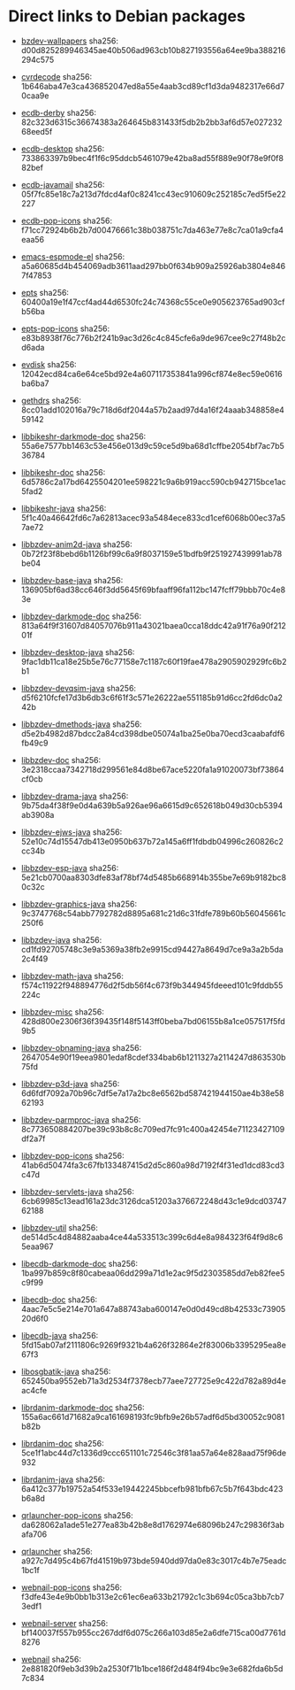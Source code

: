 # Direct links to Debian packages
 
  - [bzdev-wallpapers](./archive/pool/contrib/b/bzdev-wallpapers/bzdev-wallpapers_1.0.0_all.deb)
    sha256: d00d825289946345ae40b506ad963cb10b827193556a64ee9ba388216294c575
 
  - [cvrdecode](./archive/pool/contrib/c/cvrdecode/cvrdecode_1.4_all.deb)
    sha256: 1b646aba47e3ca436852047ed8a55e4aab3cd89cf1d3da9482317e66d70caa9e
 
  - [ecdb-derby](./archive/pool/contrib/e/ecdb-derby/ecdb-derby_0.1.8_all.deb)
    sha256: 82c323d6315c36674383a264645b831433f5db2b2bb3af6d57e02723268eed5f
 
  - [ecdb-desktop](./archive/pool/contrib/e/ecdb-desktop/ecdb-desktop_0.1.8_all.deb)
    sha256: 733863397b9bec4f1f6c95ddcb5461079e42ba8ad55f889e90f78e9f0f882bef
 
  - [ecdb-javamail](./archive/pool/contrib/e/ecdb-javamail/ecdb-javamail_0.1.7_all.deb)
    sha256: 05f7fc85e18c7a213d7fdcd4af0c8241cc43ec910609c252185c7ed5f5e22227
 
  - [ecdb-pop-icons](./archive/pool/contrib/e/ecdb-pop-icons/ecdb-pop-icons_0.1.8_all.deb)
    sha256: f71cc72924b6b2b7d00476661c38b038751c7da463e77e8c7ca01a9cfa4eaa56
 
  - [emacs-espmode-el](./archive/pool/contrib/e/emacs-espmode-el/emacs-espmode-el_1.1_all.deb)
    sha256: a5a60685d4b454069adb3611aad297bb0f634b909a25926ab3804e8467f47853
 
  - [epts](./archive/pool/contrib/e/epts/epts_1.1.38_all.deb)
    sha256: 60400a19e1f47ccf4ad44d6530fc24c74368c55ce0e905623765ad903cfb56ba
 
  - [epts-pop-icons](./archive/pool/contrib/e/epts-pop-icons/epts-pop-icons_1.1.38_all.deb)
    sha256: e83b8938f76c776b2f241b9ac3d26c4c845cfe6a9de967cee9c27f48b2cd6ada
 
  - [evdisk](./archive/pool/contrib/e/evdisk/evdisk_1.13.1_all.deb)
    sha256: 12042ecd84ca6e64ce5bd92e4a607117353841a996cf874e8ec59e0616ba6ba7
 
  - [gethdrs](./archive/pool/contrib/g/gethdrs/gethdrs_1.1.1_all.deb)
    sha256: 8cc01add102016a79c718d6df2044a57b2aad97d4a16f24aaab348858e459142
 
  - [libbikeshr-darkmode-doc](./archive/pool/contrib/libb/libbikeshr-darkmode-doc/libbikeshr-darkmode-doc_1.4.9_all.deb)
    sha256: 55a6e7577bb1463c53e456e013d9c59ce5d9ba68d1cffbe2054bf7ac7b536784
 
  - [libbikeshr-doc](./archive/pool/contrib/libb/libbikeshr-doc/libbikeshr-doc_1.4.9_all.deb)
    sha256: 6d5786c2a17bd6425504201ee598221c9a6b919acc590cb942715bce1ac5fad2
 
  - [libbikeshr-java](./archive/pool/contrib/libb/libbikeshr-java/libbikeshr-java_1.4.9_all.deb)
    sha256: 5f1c40a46642fd6c7a62813acec93a5484ece833cd1cef6068b00ec37a57ae72
 
  - [libbzdev-anim2d-java](./archive/pool/contrib/libb/libbzdev-anim2d-java/libbzdev-anim2d-java_2.1.119_all.deb)
    sha256: 0b72f23f8bebd6b1126bf99c6a9f8037159e51bdfb9f251927439991ab78be04
 
  - [libbzdev-base-java](./archive/pool/contrib/libb/libbzdev-base-java/libbzdev-base-java_2.1.119_all.deb)
    sha256: 136905bf6ad38cc646f3dd5645f69bfaaff96fa112bc147fcff79bbb70c4e83e
 
  - [libbzdev-darkmode-doc](./archive/pool/contrib/libb/libbzdev-darkmode-doc/libbzdev-darkmode-doc_2.1.119_all.deb)
    sha256: 813a64f9f31607d84057076b911a43021baea0cca18ddc42a91f76a90f21201f
 
  - [libbzdev-desktop-java](./archive/pool/contrib/libb/libbzdev-desktop-java/libbzdev-desktop-java_2.1.119_all.deb)
    sha256: 9fac1db11ca18e25b5e76c77158e7c1187c60f19fae478a2905902929fc6b2b1
 
  - [libbzdev-devqsim-java](./archive/pool/contrib/libb/libbzdev-devqsim-java/libbzdev-devqsim-java_2.1.119_all.deb)
    sha256: d5f6210fcfe17d3b6db3c6f61f3c571e26222ae551185b91d6cc2fd6dc0a242b
 
  - [libbzdev-dmethods-java](./archive/pool/contrib/libb/libbzdev-dmethods-java/libbzdev-dmethods-java_2.1.119_all.deb)
    sha256: d5e2b4982d87bdcc2a84cd398dbe05074a1ba25e0ba70ecd3caabafdf6fb49c9
 
  - [libbzdev-doc](./archive/pool/contrib/libb/libbzdev-doc/libbzdev-doc_2.1.119_all.deb)
    sha256: 3e2318ccaa7342718d299561e84d8be67ace5220fa1a91020073bf73864cf0cb
 
  - [libbzdev-drama-java](./archive/pool/contrib/libb/libbzdev-drama-java/libbzdev-drama-java_2.1.119_all.deb)
    sha256: 9b75da4f38f9e0d4a639b5a926ae96a6615d9c652618b049d30cb5394ab3908a
 
  - [libbzdev-ejws-java](./archive/pool/contrib/libb/libbzdev-ejws-java/libbzdev-ejws-java_2.1.119_all.deb)
    sha256: 52e10c74d15547db413e0950b637b72a145a6ff1fdbdb04996c260826c2cc34b
 
  - [libbzdev-esp-java](./archive/pool/contrib/libb/libbzdev-esp-java/libbzdev-esp-java_2.1.119_all.deb)
    sha256: 5e21cb0700aa8303dfe83af78bf74d5485b668914b355be7e69b9182bc80c32c
 
  - [libbzdev-graphics-java](./archive/pool/contrib/libb/libbzdev-graphics-java/libbzdev-graphics-java_2.1.119_all.deb)
    sha256: 9c3747768c54abb7792782d8895a681c21d6c31fdfe789b60b56045661c250f6
 
  - [libbzdev-java](./archive/pool/contrib/libb/libbzdev-java/libbzdev-java_2.1.119_all.deb)
    sha256: cd1fd92705748c3e9a5369a38fb2e9915cd94427a8649d7ce9a3a2b5da2c4f49
 
  - [libbzdev-math-java](./archive/pool/contrib/libb/libbzdev-math-java/libbzdev-math-java_2.1.119_all.deb)
    sha256: f574c11922f948894776d2f5db56f4c673f9b344945fdeeed101c9fddb55224c
 
  - [libbzdev-misc](./archive/pool/contrib/libb/libbzdev-misc/libbzdev-misc_2.1.119_all.deb)
    sha256: 428d800e2306f36f39435f148f5143ff0beba7bd06155b8a1ce057517f5fd9b5
 
  - [libbzdev-obnaming-java](./archive/pool/contrib/libb/libbzdev-obnaming-java/libbzdev-obnaming-java_2.1.119_all.deb)
    sha256: 2647054e90f19eea9801edaf8cdef334bab6b1211327a2114247d863530b75fd
 
  - [libbzdev-p3d-java](./archive/pool/contrib/libb/libbzdev-p3d-java/libbzdev-p3d-java_2.1.119_all.deb)
    sha256: 6d6fdf7092a70b96c7df5e7a17a2bc8e6562bd587421944150ae4b38e5862193
 
  - [libbzdev-parmproc-java](./archive/pool/contrib/libb/libbzdev-parmproc-java/libbzdev-parmproc-java_2.1.119_all.deb)
    sha256: 8c773650884207be39c93b8c8c709ed7fc91c400a42454e71123427109df2a7f
 
  - [libbzdev-pop-icons](./archive/pool/contrib/libb/libbzdev-pop-icons/libbzdev-pop-icons_2.1.119_all.deb)
    sha256: 41ab6d50474fa3c67fb133487415d2d5c860a98d7192f4f31ed1dcd83cd3c47d
 
  - [libbzdev-servlets-java](./archive/pool/contrib/libb/libbzdev-servlets-java/libbzdev-servlets-java_2.1.119_all.deb)
    sha256: 6cb69985c13ead161a23dc3126dca51203a376672248d43c1e9dcd0374762188
 
  - [libbzdev-util](./archive/pool/contrib/libb/libbzdev-util/libbzdev-util_2.1.119_all.deb)
    sha256: de514d5c4d84882aaba4ce44a533513c399c6d4e8a984323f64f9d8c65eaa967
 
  - [libecdb-darkmode-doc](./archive/pool/contrib/libe/libecdb-darkmode-doc/libecdb-darkmode-doc_0.1.7_all.deb)
    sha256: 1ba997b859c8f80cabeaa06dd299a71d1e2ac9f5d2303585dd7eb82fee5c9f99
 
  - [libecdb-doc](./archive/pool/contrib/libe/libecdb-doc/libecdb-doc_0.1.7_all.deb)
    sha256: 4aac7e5c5e214e701a647a88743aba600147e0d0d49cd8b42533c7390520d6f0
 
  - [libecdb-java](./archive/pool/contrib/libe/libecdb-java/libecdb-java_0.1.7_all.deb)
    sha256: 5fd15ab07af2111806c9269f9321b4a626f32864e2f83006b3395295ea8e67f3
 
  - [libosgbatik-java](./archive/pool/contrib/libo/libosgbatik-java/libosgbatik-java_0.4.2_all.deb)
    sha256: 652450ba9552eb71a3d2534f7378ecb77aee727725e9c422d782a89d4eac4cfe
 
  - [librdanim-darkmode-doc](./archive/pool/contrib/libr/librdanim-darkmode-doc/librdanim-darkmode-doc_1.4.13_all.deb)
    sha256: 155a6ac661d71682a9ca161698193fc9bfb9e26b57adf6d5bd30052c9081b82b
 
  - [librdanim-doc](./archive/pool/contrib/libr/librdanim-doc/librdanim-doc_1.4.13_all.deb)
    sha256: 5ce1f1abc44d7c1336d9ccc651101c72546c3f81aa57a64e828aad75f96de932
 
  - [librdanim-java](./archive/pool/contrib/libr/librdanim-java/librdanim-java_1.4.13_all.deb)
    sha256: 6a412c377b19752a54f533e19442245bbcefb981bfb67c5b7f643bdc423b6a8d
 
  - [qrlauncher-pop-icons](./archive/pool/contrib/q/qrlauncher-pop-icons/qrlauncher-pop-icons_1.14_all.deb)
    sha256: da628062a1ade51e277ea83b42b8e8d1762974e68096b247c29836f3abafa706
 
  - [qrlauncher](./archive/pool/contrib/q/qrlauncher/qrlauncher_1.14_all.deb)
    sha256: a927c7d495c4b67fd41519b973bde5940dd97da0e83c3017c4b7e75eadc1bc1f
 
  - [webnail-pop-icons](./archive/pool/contrib/w/webnail-pop-icons/webnail-pop-icons_1.6.28_all.deb)
    sha256: f3dfe43e4e9b0bb1b313e2c61ec6ea633b21792c1c3b694c05ca3bb7cb73edf1
 
  - [webnail-server](./archive/pool/contrib/w/webnail-server/webnail-server_1.6.28_all.deb)
    sha256: bf140037f557b955cc267ddf6d075c266a103d85e2a6dfe715ca00d7761d8276
 
  - [webnail](./archive/pool/contrib/w/webnail/webnail_1.6.28_all.deb)
    sha256: 2e881820f9eb3d39b2a2530f71b1bce186f2d484f94bc9e3e682fda6b5d7c834
